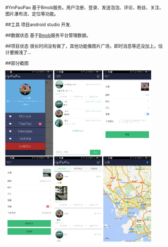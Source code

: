 #YmPaoPao
基于Bmob服务。用户注册、登录、发送泡泡、评论、粉丝、关注、图片瀑布流、定位等功能。 

##工具
项目android studio 开发.

##数据状态
基于[Bmob](http://www.bmob.cn/)服务平台管理数据。

##项目状态
很长时间没有做了，其他功能像图片广场，即时消息等还没加上。估计要搁浅了...

##部分截图

<img src="./Screenshot/Screenshot_04.png" width="30%" height="30%">    <img src="./Screenshot/Screenshot_06.png" width="30%" height="30%">    <img src="./Screenshot/Screenshot_14.png" width="30%" height="30%">    <img src="./Screenshot/Screenshot_16.png" width="30%" height="30%">    <img src="./Screenshot/Screenshot_24.png" width="30%" height="30%">    <img src="./Screenshot/Screenshot_50.png" width="30%" height="30%">